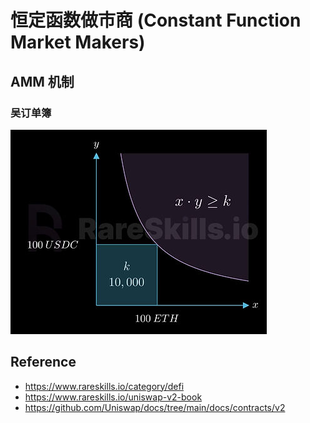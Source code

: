 # 恒定函数做市商 (Constant Function Market Makers)

## AMM 机制
### 吴订单簿

![](images/xy-k.jpg)

## Reference
- https://www.rareskills.io/category/defi
- https://www.rareskills.io/uniswap-v2-book
- https://github.com/Uniswap/docs/tree/main/docs/contracts/v2